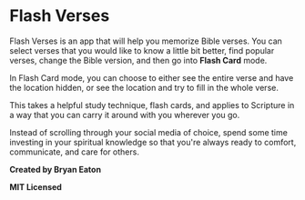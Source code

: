# Flash Verses

Flash Verses is an app that will help you memorize Bible verses. You can select verses that you would like to know a little bit better, find popular verses, change the Bible version, and then go into **Flash Card** mode.

In Flash Card mode, you can choose to either see the entire verse and have the location hidden, or see the location and try to fill in the whole verse.

This takes a helpful study technique, flash cards, and applies to Scripture in a way that you can carry it around with you wherever you go.

Instead of scrolling through your social media of choice, spend some time investing in your spiritual knowledge so that you're always ready to comfort, communicate, and care for others.

**Created by Bryan Eaton**

**MIT Licensed**